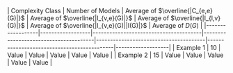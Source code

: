 | Complexity Class | Number of Models | Average of $\overline{|C_{e,e}(G)|}$ | Average of $\overline{|I_{v,e}(G)|}$ | Average of $\overline{|I_{l,v}(G)|}$ | Average of $\overline{|I_{v,e}(G)||I(G)|}$ | Average of $D(G)$ |
|------------------|------------------|---------------------------------------|---------------------------------------|---------------------------------------|--------------------------------------------|-------------------|
| Example 1        | 10               | Value                                | Value                                | Value                                | Value                                      | Value             |
| Example 2        | 15               | Value                                | Value                                | Value                                | Value                                      | Value             |
